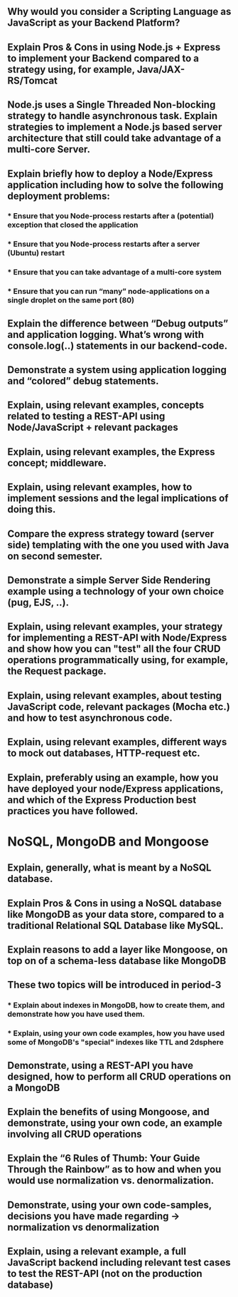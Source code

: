 ## Why would you consider a Scripting Language as JavaScript as your Backend Platform?



## Explain Pros & Cons in using Node.js + Express to implement your Backend compared to a strategy using, for example, Java/JAX-RS/Tomcat

## Node.js uses a Single Threaded Non-blocking strategy to handle asynchronous task. Explain strategies to implement a Node.js based server architecture that still could take advantage of a multi-core Server.

## Explain briefly how to deploy a Node/Express application including how to solve the following deployment problems:

### * Ensure that you Node-process restarts after a (potential) exception that closed the application
### * Ensure that you Node-process restarts after a server (Ubuntu) restart
### * Ensure that you can take advantage of a multi-core system
### * Ensure that you can run “many” node-applications on a single droplet on the same port (80)

## Explain the difference between “Debug outputs” and application logging. What’s wrong with console.log(..) statements in our backend-code.

## Demonstrate a system using application logging and “colored” debug statements.

## Explain, using relevant examples, concepts related to testing a REST-API using Node/JavaScript + relevant packages 

## Explain, using relevant examples, the Express concept; middleware.

## Explain, using relevant examples, how to implement sessions and the legal implications of doing this.

## Compare the express strategy toward (server side) templating with the one you used with Java on second semester.

## Demonstrate a simple Server Side Rendering example using a technology of your own choice (pug, EJS, ..).

## Explain, using relevant examples, your strategy for implementing a REST-API with Node/Express and show how you can "test" all the four CRUD operations programmatically using, for example, the Request package.

## Explain, using relevant examples, about testing JavaScript code, relevant packages (Mocha etc.) and how to test asynchronous code.

## Explain, using relevant examples, different ways to mock out databases, HTTP-request etc.

## Explain, preferably using an example, how you have deployed your node/Express applications, and which of the Express Production best practices you have followed.

# NoSQL, MongoDB and Mongoose
 
## Explain, generally, what is meant by a NoSQL database.

## Explain Pros & Cons in using a NoSQL database like MongoDB as your data store, compared to a traditional Relational SQL Database like MySQL.

## Explain reasons to add a layer like Mongoose, on top on of a schema-less database like MongoDB

## These two topics will be introduced in period-3

### * Explain about indexes in MongoDB, how to create them, and demonstrate how you have used them.

### * Explain, using your own code examples, how you have used some of MongoDB's "special" indexes like TTL and 2dsphere

## Demonstrate, using a REST-API you have designed, how to perform all CRUD operations on a MongoDB

## Explain the benefits of using Mongoose, and demonstrate, using your own code, an example involving all CRUD operations

## Explain the “6 Rules of Thumb: Your Guide Through the Rainbow” as to how and when you would use normalization vs. denormalization.

## Demonstrate, using your own code-samples, decisions you have made regarding → normalization vs denormalization 

## Explain, using a relevant example, a full JavaScript backend including relevant test cases to test the REST-API (not on the production database)
